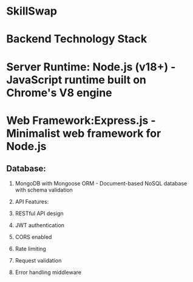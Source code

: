 # SkillSwap
# Backend Technology Stack
# Server Runtime: Node.js (v18+) - JavaScript runtime built on Chrome's V8 engine
 
# Web Framework:Express.js - Minimalist web framework for Node.js

## Database:
1. MongoDB with Mongoose ORM - Document-based NoSQL database with schema validation

2. API Features:

3.  RESTful API design

4. JWT authentication

5. CORS enabled

6. Rate limiting

7. Request validation

8. Error handling middleware


